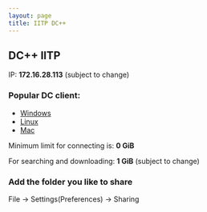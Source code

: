 ```yaml
---
layout: page
title: IITP DC++
---
```


## DC++ IITP

IP: **172.16.28.113** (subject to change) 

### Popular DC client:

* [Windows](http://dcplusplus.sourceforge.net/)
* [Linux](https://launchpad.net/linuxdcpp)
* [Mac](http://www.cornelldc.com/)

Minimum limit for connecting is: **0 GiB**

For searching and downloading: **1 GiB** (subject to change) 

### Add the folder you like to share

File -> Settings(Preferences) -> Sharing